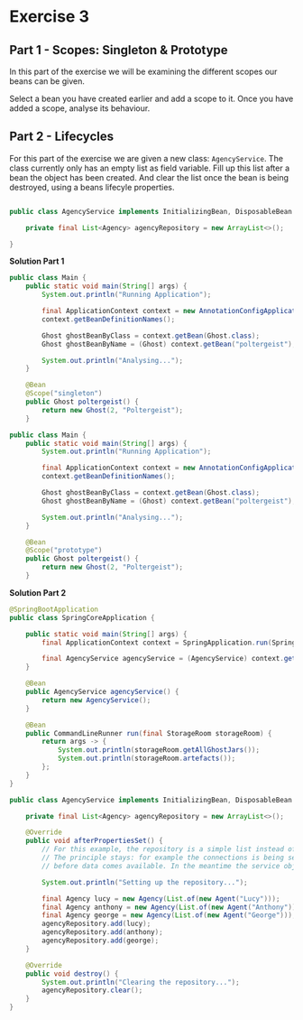 # Exercise 3

## Part 1 - Scopes: Singleton & Prototype

In this part of the exercise we will be examining the different scopes our beans can be given.

Select a bean you have created earlier and add a scope to it. Once you have added a scope, analyse its behaviour.

## Part 2 - Lifecycles

For this part of the exercise we are given a new class: ``AgencyService``. The class currently only has an empty list as field variable. Fill up this list after a bean the object has been created. And clear the list once the bean is being destroyed, using a beans lifecyle properties.

```java

public class AgencyService implements InitializingBean, DisposableBean {

    private final List<Agency> agencyRepository = new ArrayList<>();

}
```

**Solution Part 1**

```java
public class Main {
    public static void main(String[] args) {
        System.out.println("Running Application");

        final ApplicationContext context = new AnnotationConfigApplicationContext(Main.class);
        context.getBeanDefinitionNames();

        Ghost ghostBeanByClass = context.getBean(Ghost.class);
        Ghost ghostBeanByName = (Ghost) context.getBean("poltergeist");

        System.out.println("Analysing...");
    }

    @Bean
    @Scope("singleton")
    public Ghost poltergeist() {
        return new Ghost(2, "Poltergeist");
    }
```

```java
public class Main {
    public static void main(String[] args) {
        System.out.println("Running Application");

        final ApplicationContext context = new AnnotationConfigApplicationContext(Main.class);
        context.getBeanDefinitionNames();

        Ghost ghostBeanByClass = context.getBean(Ghost.class);
        Ghost ghostBeanByName = (Ghost) context.getBean("poltergeist");

        System.out.println("Analysing...");
    }

    @Bean
    @Scope("prototype")
    public Ghost poltergeist() {
        return new Ghost(2, "Poltergeist");
    }
```

**Solution Part 2**

```java
@SpringBootApplication
public class SpringCoreApplication {

    public static void main(String[] args) {
        final ApplicationContext context = SpringApplication.run(SpringCoreApplication.class, args);

        final AgencyService agencyService = (AgencyService) context.getBean("agencyService");
    }

    @Bean
    public AgencyService agencyService() {
        return new AgencyService();
    }

    @Bean
    public CommandLineRunner run(final StorageRoom storageRoom) {
        return args -> {
            System.out.println(storageRoom.getAllGhostJars());
            System.out.println(storageRoom.artefacts());
        };
    }
}
```

```java
public class AgencyService implements InitializingBean, DisposableBean {

    private final List<Agency> agencyRepository = new ArrayList<>();

    @Override
    public void afterPropertiesSet() {
        // For this example, the repository is a simple list instead of an actual class.
        // The principle stays: for example the connections is being set up to the repo
        // before data comes available. In the meantime the service object has been created.

        System.out.println("Setting up the repository...");

        final Agency lucy = new Agency(List.of(new Agent("Lucy")));
        final Agency anthony = new Agency(List.of(new Agent("Anthony")));
        final Agency george = new Agency(List.of(new Agent("George")));
        agencyRepository.add(lucy);
        agencyRepository.add(anthony);
        agencyRepository.add(george);
    }

    @Override
    public void destroy() {
        System.out.println("Clearing the repository...");
        agencyRepository.clear();
    }
}
```